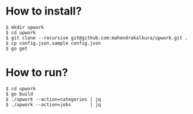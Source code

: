 How to install?
===============

```
$ mkdir upwork
$ cd upwork
$ git clone --recursive git@github.com:mahendrakalkura/upwork.git .
$ cp config.json.sample config.json
$ go get
```

How to run?
===========

```
$ cd upwork
$ go build
$ ./upwork --action=categories | jq
$ ./upwork --action=jobs       | jq
```
